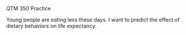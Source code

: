 QTM 350 Practice

Young people are eating less these days.
I want to predict the effect of dietary behaviors on life expectancy.